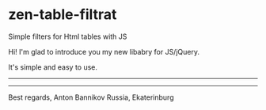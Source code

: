 # zen-table-filtrat
Simple filters for Html tables with JS

Hi! I'm glad to introduce you my new libabry for JS/jQuery.

It's simple and easy to use.

---
---
Best regards, Anton Bannikov
Russia, Ekaterinburg
